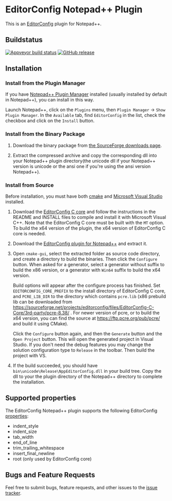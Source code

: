 # EditorConfig Notepad++ Plugin

This is an [EditorConfig][] plugin for Notepad++.

## Buildstatus
[![Appveyor build status](https://ci.appveyor.com/api/projects/status/github/xuhdev/editorconfig-notepad-plus-plus?branch=master&svg=true)](https://ci.appveyor.com/project/xuhdev/editorconfig-notepad-plus-plus)
[![GitHub release](https://img.shields.io/github/tag/editorconfig/editorconfig-notepad-plus-plus.svg)](https://github.com/editorconfig/editorconfig-notepad-plus-plus/tags)

## Installation

### Install from the Plugin Manager

If you have [Notepad++ Plugin Manager][] installed (usually installed by
default in Notepad++), you can install in this way.

Launch Notepad++, click on the `Plugins` menu, then
`Plugin Manager` -> `Show Plugin Manager`. In the `Available` tab, find
`EditorConfig` in the list, check the checkbox and click on the `Install`
button.

### Install from the Binary Package

1.  Download the binary package from
    [the SourceForge downloads page][download].

2.  Extract the compressed archive and copy the corresponding dll into your
    Notepad++ plugin directory(the unicode dll if your Notepad++ version is
    unicode or the ansi one if you're using the ansi version Notepad++).


### Install from Source

Before installation, you must have both [cmake][] and [Microsoft Visual Studio][] installed.

1.  Download the [EditorConfig C core][] and follow the instructions in the README and INSTALL files to compile and install it with Microsoft Visual C++. Note that the EditorConfig C core must be built with the `MT` option. To build the x64 version of the plugin, the x64 version of EditorConfig C core is needed.

2.  Download the [EditorConfig plugin for Notepad++][] and extract it.

3.  Open `cmake-gui`, select the extracted folder as source code directory, and create a directory to build the binaries. Then click the `Configure` button. When asked for a generator, select a generator without suffix to build the x86 version, or a generator with `Win64` suffix to build the x64 version.

    Build options will appear after the configure process has finished. Set `EDITORCONFIG_CORE_PREFIX` to the install directory of EditorConfig C core, and `PCRE_LIB_DIR` to the directory which contains `pcre.lib` (x86 prebuild lib can be downloaded from https://sourceforge.net/projects/editorconfig/files/EditorConfig-C-Core/3rd-party/pcre-8.38/ . For newer version of pcre, or to build the x64 version, you can find the source at https://ftp.pcre.org/pub/pcre/ and build it using CMake).

    Click the `Configure` button again, and then the `Generate` button and the `Open Project` button. This will open the generated project in Visual Studio. If you don't need the debug features you may change the solution configuration type to `Release` in the toolbar. Then build the project with VS.

4.  If the build succeeded, you should have `bin\unicode\Release\NppEditorConfig.dll` in your build tree. Copy the dll to your the plugin directory of the Notepad++ directory to complete the installation.


## Supported properties

The EditorConfig Notepad++ plugin supports the following EditorConfig
[properties][]:

* indent_style
* indent_size
* tab_width
* end_of_line
* trim_trailing_whitespace
* insert_final_newline
* root (only used by EditorConfig core)

## Bugs and Feature Requests

Feel free to submit bugs, feature requests, and other issues to the
[issue tracker](https://github.com/editorconfig/editorconfig-notepad-plus-plus/issues).


[cmake]: https://www.cmake.org
[EditorConfig]: http://editorconfig.org
[EditorConfig C core]: https://github.com/editorconfig/editorconfig-core
[EditorConfig plugin for Notepad++]: https://github.com/editorconfig/editorconfig-notepad-plus-plus
[Microsoft Visual Studio]: https://www.visualstudio.com/
[Notepad++ Plugin Manager]: https://bruderste.in/npp/pm/
[download]: https://sourceforge.net/projects/editorconfig/files/EditorConfig-Notepad%2B%2B-Plugin/
[properties]: http://editorconfig.org/#supported-properties
